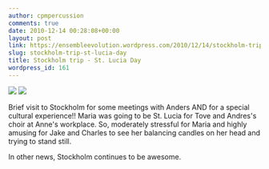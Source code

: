 ```yaml
---
author: cpmpercussion
comments: true
date: 2010-12-14 00:28:08+00:00
layout: post
link: https://ensembleevolution.wordpress.com/2010/12/14/stockholm-trip-st-lucia-day/
slug: stockholm-trip-st-lucia-day
title: Stockholm trip - St. Lucia Day
wordpress_id: 161
---
```


![](https://ensembleevolution.files.wordpress.com/2010/12/bd774-img.jpg)
![](https://ensembleevolution.files.wordpress.com/2010/12/7578e-img.jpg)

Brief visit to Stockholm for some meetings with Anders AND for a special cultural experience!! Maria was going to be St. Lucia for Tove and Andres's choir at Anne's workplace. So, moderately stressful for Maria and highly amusing for Jake and Charles to see her balancing candles on her head and trying to stand still. 

In other news, Stockholm continues to be awesome.
